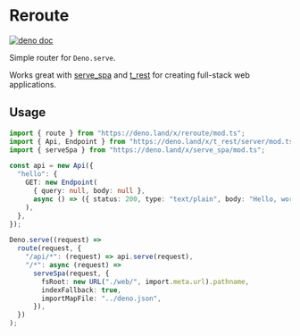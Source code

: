 # Reroute

[![deno doc](https://doc.deno.land/badge.svg)](https://deno.land/x/reroute)

Simple router for `Deno.serve`.

Works great with [serve_spa](https://deno.land/x/serve_spa) and
[t_rest](https://deno.land/x/t_rest) for creating full-stack web applications.

## Usage

```ts
import { route } from "https://deno.land/x/reroute/mod.ts";
import { Api, Endpoint } from "https://deno.land/x/t_rest/server/mod.ts";
import { serveSpa } from "https://deno.land/x/serve_spa/mod.ts";

const api = new Api({
  "hello": {
    GET: new Endpoint(
      { query: null, body: null },
      async () => ({ status: 200, type: "text/plain", body: "Hello, world!" }),
    ),
  },
});

Deno.serve((request) =>
  route(request, {
    "/api/*": (request) => api.serve(request),
    "/*": async (request) =>
      serveSpa(request, {
        fsRoot: new URL("./web/", import.meta.url).pathname,
        indexFallback: true,
        importMapFile: "../deno.json",
      }),
  })
);
```
